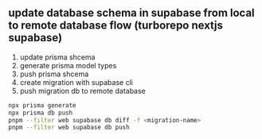 ## update database schema in supabase from local to remote database flow (turborepo nextjs supabase)

1. update prisma shcema
2. generate prisma model types
3. push prisma shcema
4. create migration with supabase cli
5. push migration db to remote database

```bash
npx prisma generate
npx prisma db push
pnpm --filter web supabase db diff -f <migration-name>
pnpm --filter web supabase db push
```
